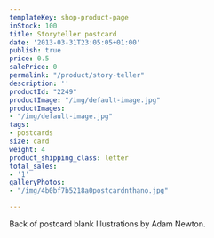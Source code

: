 ```yaml
---
templateKey: shop-product-page
inStock: 100
title: Storyteller postcard
date: '2013-03-31T23:05:05+01:00'
publish: true
price: 0.5
salePrice: 0
permalink: "/product/story-teller"
description: ''
productId: "2249"
productImage: "/img/default-image.jpg"
productImages:
- "/img/default-image.jpg"
tags:
- postcards
size: card
weight: 4
product_shipping_class: letter
total_sales:
- '1'
galleryPhotos:
- "/img/4b0bf7b5218a0postcardnthano.jpg"

---
```

Back of postcard blank Illustrations by Adam Newton.